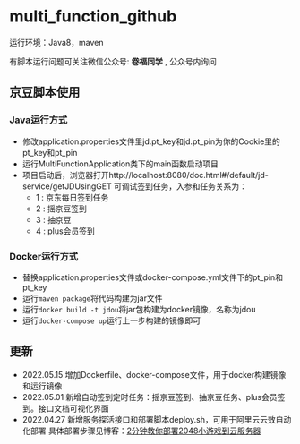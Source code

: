 # multi_function_github
运行环境：Java8，maven

有脚本运行问题可关注微信公众号: **卷福同学** , 公众号内询问

## 京豆脚本使用
### Java运行方式
- 修改application.properties文件里jd.pt_key和jd.pt_pin为你的Cookie里的pt_key和pt_pin
- 运行MultiFunctionApplication类下的main函数启动项目
- 项目启动后，浏览器打开http://localhost:8080/doc.html#/default/jd-service/getJDUsingGET 可调试签到任务，入参和任务关系为：
    - 1 : 京东每日签到任务
    - 2 : 摇京豆签到
    - 3 : 抽京豆
    - 4 : plus会员签到

### Docker运行方式
- 替换application.properties文件或docker-compose.yml文件下的pt_pin和pt_key
- 运行`maven package`将代码构建为jar文件
- 运行`docker build -t jdou`将jar包构建为docker镜像，名称为jdou
- 运行`docker-compose up`运行上一步构建的镜像即可

## 更新
- 2022.05.15 增加Dockerfile、docker-compose文件，用于docker构建镜像和运行镜像
- 2022.05.01 新增自动签到定时任务：摇京豆签到、抽京豆任务、plus会员签到。接口文档可视化界面
- 2022.04.27 新增服务探活接口和部署脚本deploy.sh，可用于阿里云云效自动化部署 具体部署步骤见博客：[2分钟教你部署2048小游戏到云服务器](https://blog.csdn.net/qq_36624086/article/details/123777993)